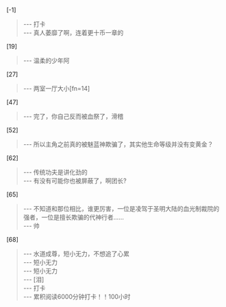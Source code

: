 
[-1] 
>--- 打卡<br>
>--- 真人萎靡了啊，连着更十币一章的<br>

[19] 
>--- 温柔的少年阿<br>

[27] 
>--- 两室一厅大小[fn=14]<br>

[47] 
>--- 完了，你自己反而被血祭了，滑稽<br>

[52] 
>--- 所以主角之前真的被魅蓝神欺骗了，其实他生命等级并没有变黄金？<br>

[62] 
>--- 传统功夫是讲化劲的<br>
>--- 有没有可能你也被屏蔽了，啊团长?<br>

[65] 
>--- 不知道和那位相比，谁更厉害，一位是凌驾于圣明大陆的血光制裁院的强者，一位是擅长欺骗的代神行者……<br>
>--- 帅<br>

[68] 
>--- 水道成尊，短小无力，不想追了心累<br>
>--- 短小无力<br>
>--- 短小无力<br>
>--- [泪]<br>
>--- 打卡<br>
>--- 累积阅读6000分钟打卡！！100小时<br>
